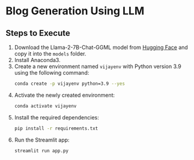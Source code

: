 # Blog Generation Using LLM

## Steps to Execute

1. Download the Llama-2-7B-Chat-GGML model from [Hugging Face](https://huggingface.co/TheBloke/Llama-2-7B-Chat-GGML/tree/main) and copy it into the `models` folder.
2. Install Anaconda3.
3. Create a new environment named `vijayenv` with Python version 3.9 using the following command:
    ```sh
    conda create -p vijayenv python=3.9 --yes
    ```
4. Activate the newly created environment:
    ```sh
    conda activate vijayenv
    ```
5. Install the required dependencies:
    ```sh
    pip install -r requirements.txt
    ```
6. Run the Streamlit app:
    ```sh
    streamlit run app.py
    ```
